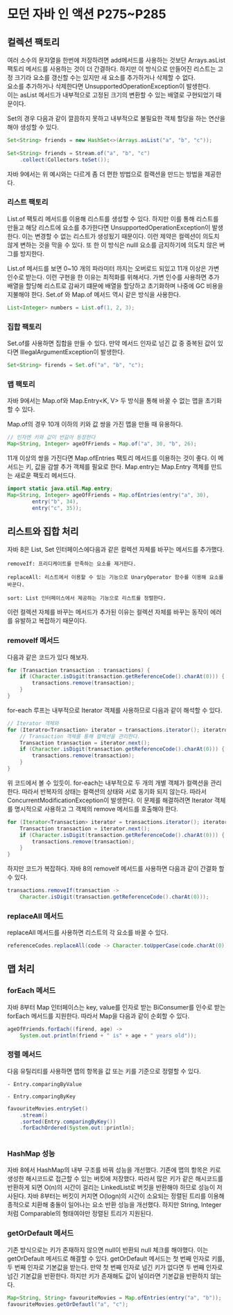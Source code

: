 # 모던 자바 인 액션 P275~P285
## 컬렉션 팩토리
여러 소수의 문자열을 한번에 저장하려면 add메서드를 사용하는 것보단 Arrays.asList 팩토리 메서드를 사용하는 것이 더 간결하다. 
하지만 이 방식으로 만들어진 리스트는 고정 크기라 요소를 갱신할 수는 있지만 새 요소를 추가하거나 삭제할 수 없다.   
요소를 추가하거나 삭제한다면 UnsupportedOperationException이 발생한다.   
이는 asList 메서드가 내부적으로 고정된 크기의 변환할 수 있는 배열로 구현되었기 때문이다.

  Set의 경우 다음과 같이 깔끔하지 못하고 내부적으로 불필요한 객체 할당을 하는 연산을 해야 생성할 수 있다.
```java
Set<String> friends = new HashSet<>(Arrays.asList("a", "b", "c"));
 
Set<String> friends = Stream.of("a", "b", "c")
    .collect(Collectors.toSet());
```
자바 9에서는 위 예시와는 다르게 좀 더 편한 방법으로 컬랙션을 만드는 방법을 제공한다.

### 리스트 팩토리
 List.of 팩토리 메서드를 이용해 리스트를 생성할 수 있다. 하지만 이를 통해 리스트를 만들고 해당 리스트에 요소를 추가한다면 UnsupportedOperationException이 발생한다. 
이는 변경할 수 없는 리스트가 생성됬기 때문이다. 이런 제약은 컬렉션이 의도치 않게 변하는 것을 막을 수 있다. 또 한 이 방식은 nulll 요소를 금지하기에 의도치 않은 버그를 방지한다.

  List.of 메서드를 보면 0~10 개의 파라미터 까지는 오버로드 되있고 11개 이상은 가변 인수로 받는다. 이런 구현을 한 이유는 최적화를 위해서다. 
가변 인수를 사용하면 추가 배열을 할당해 리스트로 감싸기 떄문에 배열을 할당하고 초기화하며 나중에 GC 비용을 지불해야 한다. Set.of 와 Map.of 메서드 역시 같은 방식을 사용한다.
```java
List<Integer> numbers = List.of(1, 2, 3);
```
### 집합 팩토리
Set.of를 사용하면 집합을 만들 수 있다. 만약 메서드 인자로 넘긴 값 중 중복된 값이 있다면 IllegalArgumentException이 발생한다.
```java
Set<String> firends = Set.of("a", "b", "c");
```
### 맵 팩토리
  자바 9에서는 Map.of와 Map.Entry<K, V> 두 방식을 통해 바꿀 수 없는 맵을 초기화할 수 있다.

  Map.of의 경우 10개 이하의 키와 값 쌍을 가진 맵을 만들 때 유용하다.
```java
// 인자엔 키와 값이 번갈아 등장한다
Map<String, Integer> ageOfFriends = Map.of("a", 30, "b", 26);
```
 11개 이상의 쌍을 가진다면 Map.ofEntries 팩토리 메서드를 이용하는 것이 좋다. 이 메서드는 키, 값을 감쌀 추가 객체를 필요로 한다. 
Map.entry는 Map.Entry 객체를 만드는 새로운 팩토리 메서드다.
```java
import static java.util.Map.entry;
Map<String, Integer> ageOfFriends = Map.ofEntries(entry("a", 30),
        entry("b", 34),
        entry("c", 35));
```
## 리스트와 집합 처리
  자바 8은 List, Set 인터페이스에다음과 같은 컬렉션 자체를 바꾸는 메서드를 추가했다.

    removeIf: 프리디케이트를 만족하는 요소를 제거한다.

    replaceAll: 리스트에서 이용할 수 있는 기능으로 UnaryOperator 함수를 이용해 요소를 바꾼다.

    sort: List 인터페이스에서 제공하는 기능으로 리스트를 정렬한다.

  이런 컬렉션 자체를 바꾸는 메서드가 추가된 이유는 컬렉션 자체를 바꾸는 동작이 에러를 유발하고 복잡하기 때문이다.
### removeIf 메서드
  다음과 같은 코드가 있다 해보자.
```java
for (Transaction transaction : transactions) {
    if (Character.isDigit(transaction.getReferenceCode().charAt(0))) {
        transactions.remove(transaction);
    }
}
```
  for-each 루프는 내부적으로 Iterator 객체를 사용하므로 다음과 같이 해석할 수 있다.
```java
// Iterator 객체와
for (Iteratro<Transaction> iterator = transactions.iterator(); iteratro.hasNext();) {
    // Transaction 객체를 통해 컬렉션을 관리한다.
    Transaction transaction = iterator.next();
    if (Character.isDigit(transaction.getReferenceCode().charAt(0))) {
        transactions.remove(transaction);
    }
}

```
 위 코드에서 볼 수 있듯이. for-each는 내부적으로 두 개의 개별 객체가 컬랙션을 관리한다. 따라서 반복자의 상태는 컬랙션의 상태와 서로 동기화 되지 않는다. 
따라서 ConcurrentModificationException이 발생한다. 이 문제를 해결하려면 Iterator 객체를 명시적으로 사용하고 그 객체의 remove 메서드를 호출해야 한다.
```java
for (Iterator<Transaction> iterator = transactions.iterator(); iterator.hasNext()) {
    Transaction transaction = iterator.next();
    if (Character.isDigit(transaction.getReferenceCode().charAt(0))) {
        transactions.remove(transaction);
    }
}

```
 하지만 코드가 복잡하다. 자바 8의 removeIf 메서드를 사용하면 다음과 같이 간결화 할 수 있다.
```java
transactions.removeIf(transaction -> 
    Character.isDigit(transaction.getReferenceCode().charAt(0)));
```
### replaceAll 메서드
  replaceAll 메서드를 사용하면 리스트의 각 요소를 바꿀 수 있다. 
```java
referenceCodes.replaceAll(code -> Character.toUpperCase(code.charAt(0)) + code.substring(1));
```
## 맵 처리
### forEach 메서드
  자바 8부터 Map 인터페이스는 key, value를 인자로 받는 BiConsumer를 인수로 받는 forEach 메서드를 지원한다. 따라서 Map을 다음과 같이 순회할 수 있다.
```java
ageOfFriends.forEach((firend, age) ->
    System.out.println(friend + " is" + age + " years old"));
```
### 정렬 메서드
 다음 유틸리티를 사용하면 맵의 항목을 값 또는 키를 기준으로 정렬할 수 있다.

    - Entry.comparingByValue

    - Entry.comparingByKey
```java
favouriteMovies.entrySet()
    .stream()
    .sorted(Entry.comparingByKey())
    .forEachOrdered(System.out::println);
 
```
### HashMap 성능
  자바 8에서 HashMap의 내부 구조를 바꿔 성능을 개선했다. 기존에 맵의 항목은 키로 생성한 해시코드로 접근할 수 있는 버킷에 저장했다. 
따라서 많은 키가 같은 해시코드를 반환하게 되면 O(n)의 시간이 걸리는 LinkedList로 버킷을 반환해야 하므로 성능이 저사된다. 
자바 8부터는 버킷이 커지면 O(logn)의 시간이 소요되는 정렬된 트리를 이용해 종적으로 치환해 충돌이 일어나는 요소 반환 성능을 개선했다. 
하지만 String, Integer 처럼 Comparable의 형태여야만 정렬된 트리가 지원된다.

### getOrDefault 메서드
 기존 방식으로는 키가 존재하지 않으면 null이 반환되 null 체크를 해야했다. 이는 getOrDefault 메서드로 해결할 수 있다. 
getOrDefault 메서드는 첫 번째 인자로 키를, 두 번째 인자로 기본값을 받는다. 만약 첫 번째 인자로 넘긴 키가 없다면 두 번째 인자로 넘긴 기본값을 반환한다. 
하지만 키가 존재해도 값이 널이라면 기본값을 반환하지 않는다. 
```java
Map<String, String> favouriteMovies = Map.ofEntries(entry("a", "b"));
favouriteMovies.getOrDefautl("a", "c");
```